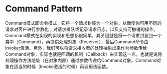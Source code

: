 # Command Pattern
Command模式即命令模式，它将一个请求封装为一个对象，从而使你可用不同的请求对客户进行参数化；对请求排队或记录请求日志，以及支持可撤销的操作。Command模式在实现的实现和思想都很简单，其关键就是将一个请求封装到一个类中（Command），再提供处理对象（Receiver），最后Command命令由Invoker激活。另外，我们可以将请求接收者的处理抽象出来作为参数传给Command对象，实际也就是回调的机制（Callback）来实现这一点，也就是说将处理操作方法地址（在对象内部）通过参数传递给Command对象，Command对象在适当的时候（Invoke激活的时候）再调用该函数。
